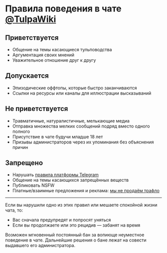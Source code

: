 # Правила поведения в чате [@TulpaWiki](https://t.me/TulpaWiki)
## Приветствуется
* Общение на темы касающиеся тульповодства
* Аргументация своих мнений
* Уважительное отношение друг к другу

## Допускается
* Эпизодические оффтопы, которые быстро заканчиваются
* Ссылки на ресурсы или каналы для иллюстрации высказываний

## Не приветствуется
* Травматичные, натуралистичные, мелькающие медиа
* Отправка множества мелких сообщений подряд вместо одного полного
* Присутствие в чате будучи младше 18 лет
* Призывы администраторов через их упоминания без объяснения причин

## Запрещено
* Нарушать [правила платформы Telegram](https://telegram.org/tos)
* Общение на темы касающихся запрещённых веществ
* Публиковать NSFW
* Платные/взаимные предложения и реклама: [мы не продаём трафло](https://toby3d.ru/ads/)

---

Если вы нарушили одно из этих правил или мешаете спокойной жизни чата, то:

* Вас сначала предупредят и попросят уняться
* Если вы продолжаете или это рецидив — забанят на время

Возможен мгновенный постоянный бан за вопиюще неуместное поведение в чате. Дальнейшие решения о бане лежат на совести выдавшего его администратора.